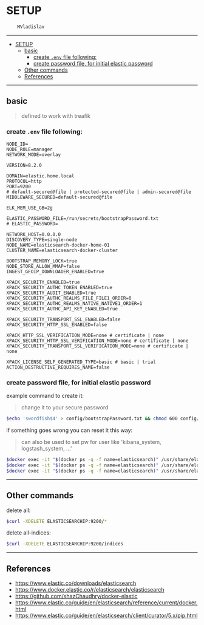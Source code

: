 # SETUP

```sh
    MVladislav
```

---

- [SETUP](#setup)
  - [basic](#basic)
    - [create `.env` file following:](#create-env-file-following)
    - [create password file, for initial elastic password](#create-password-file-for-initial-elastic-password)
  - [Other commands](#other-commands)
  - [References](#references)

---

## basic

> defined to work with treafik

### create `.env` file following:

```env
NODE_ID=
NODE_ROLE=manager
NETWORK_MODE=overlay

VERSION=8.2.0

DOMAIN=elastic.home.local
PROTOCOL=http
PORT=9200
# default-secured@file | protected-secured@file | admin-secured@file
MIDDLEWARE_SECURED=default-secured@file

ELK_MEM_USE_GB=2g

ELASTIC_PASSWORD_FILE=/run/secrets/bootstrapPassword.txt
# ELASTIC_PASSWORD=

NETWORK_HOST=0.0.0.0
DISCOVERY_TYPE=single-node
NODE_NAME=elasticsearch-docker-home-01
CLUSTER_NAME=elasticsearch-docker-cluster

BOOTSTRAP_MEMORY_LOCK=true
NODE_STORE_ALLOW_MMAP=false
INGEST_GEOIP_DOWNLOADER_ENABLED=true

XPACK_SECURITY_ENABLED=true
XPACK_SECURITY_AUTHC_TOKEN_ENABLED=true
XPACK_SECURITY_AUDIT_ENABLED=true
XPACK_SECURITY_AUTHC_REALMS_FILE_FILE1_ORDER=0
XPACK_SECURITY_AUTHC_REALMS_NATIVE_NATIVE1_ORDER=1
XPACK_SECURITY_AUTHC_API_KEY_ENABLED=true

XPACK_SECURITY_TRANSPORT_SSL_ENABLED=false
XPACK_SECURITY_HTTP_SSL_ENABLED=false

XPACK_HTTP_SSL_VERIFICATION_MODE=none # certificate | none
XPACK_SECURITY_HTTP_SSL_VERIFICATION_MODE=none # certificate | none
XPACK_SECURITY_TRANSPORT_SSL_VERIFICATION_MODE=none # certificate | none

XPACK_LICENSE_SELF_GENERATED_TYPE=basic # basic | trial
ACTION_DESTRUCTIVE_REQUIRES_NAME=false
```

### create password file, for initial elastic password

example command to create it:

> change it to your secure password

```sh
$echo 'swordfish$4' > config/bootstrapPassword.txt && chmod 600 config/bootstrapPassword.txt
```

if something goes wrong you can reset it this way:

> can also be used to set pw for user like 'kibana_system, logstash_system, ...'

```sh
$docker exec -it "$(docker ps -q -f name=elasticsearch)" /usr/share/elasticsearch/bin/elasticsearch-reset-password -u elastic
$docker exec -it "$(docker ps -q -f name=elasticsearch)" /usr/share/elasticsearch/bin/elasticsearch-reset-password -u kibana_system
$docker exec -it "$(docker ps -q -f name=elasticsearch)" /usr/share/elasticsearch/bin/elasticsearch-reset-password -u logstash_system
```

---

## Other commands

delete all:

```sh
$curl -XDELETE ELASTICSEARCHIP:9200/*
```

delete all-indices:

```sh
$curl -XDELETE ELASTICSEARCHIP:9200/indices
```

---

## References

- <https://www.elastic.co/downloads/elasticsearch>
- <https://www.docker.elastic.co/r/elasticsearch/elasticsearch>
- <https://github.com/shazChaudhry/docker-elastic>
- <https://www.elastic.co/guide/en/elasticsearch/reference/current/docker.html>
- <https://www.elastic.co/guide/en/elasticsearch/client/curator/5.x/pip.html>
